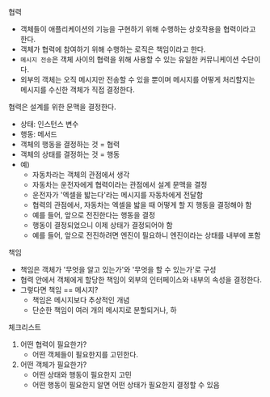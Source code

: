 
협력
- 객체들이 애플리케이션의 기능을 구현하기 위해 수행하는 상호작용을 협력이라고 한다.
- 객체가 협력에 참여하기 위해 수행하는 로직은 책임이라고 한다.
- `메시지 전송`은 객체 사이의 협력을 위해 사용할 수 있는 유일한 커뮤니케이션 수단이다.
- 외부의 객체는 오직 메시지만 전송할 수 있을 뿐이며 메시지를 어떻게 처리할지는 메시지를 수신한 객체가 직접 결정한다.



협력은 설계를 위한 문맥을 결정한다.
- 상태: 인스턴스 변수
- 행동: 메서드
- 객체의 행동을 결정하는 것 = 협력
- 객체의 상태를 결정하는 것 = 행동
- 예)
	- 자동차라는 객체의 관점에서 생각
	- 자동차는 운전자에게 협력이라는 관점에서 설계 문맥을 결정
	- 운전자가 '엑셀을 밟는다'라는 메시지를 자동차에게 전달함
	- 협력의 관점에서, 자동차는 엑셀을 밟을 때 어떻게 할 지 행동을 결정해야 함
	- 예를 들어, 앞으로 전진한다는 행동을 결정
	- 행동이 결정되었으니 이제 상태가 결정되어야 함
	- 예를 들어, 앞으로 전진하려면 엔진이 필요하니 엔진이라는 상태를 내부에 포함


책임
- 책임은 객체가 '무엇을 알고 있는가'와 '무엇을 할 수 있는가'로 구성
- 협력 안에서 객체에게 할당한 책임이 외부의 인터페이스와 내부의 속성을 결정한다.
- 그렇다면 책임 == 메시지?
	- 책임은 메시지보다 추상적인 개념
	- 단순한 책임이 여러 개의 메시지로 분할되거나, 하













체크리스트
1. 어떤 협력이 필요한가?
	- 어떤 객체들이 필요한지를 고민한다.
2. 어떤 객체가 필요한가?
	- 어떤 상태와 행동이 필요한지 고민
	- 어떤 행동이 필요한지 알면 어떤 상태가 필요한지 결정할 수 있음

